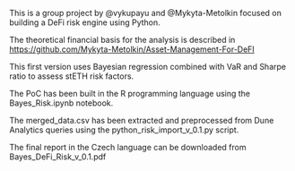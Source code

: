 This is a group project by @vykupayu and @Mykyta-Metolkin focused on building a DeFi risk engine using Python.

The theoretical financial basis for the analysis is described in https://github.com/Mykyta-Metolkin/Asset-Management-For-DeFI

This first version uses Bayesian regression combined with VaR and Sharpe ratio to assess stETH risk factors. 

The PoC has been built in the R programming language using the Bayes_Risk.ipynb notebook. 

The merged_data.csv has been extracted and preprocessed from Dune Analytics queries using the python_risk_import_v_0.1.py script.

The final report in the Czech language can be downloaded from Bayes_DeFi_Risk_v_0.1.pdf
